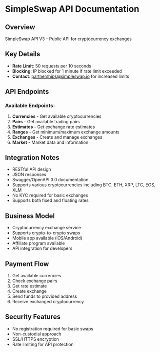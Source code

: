 # SimpleSwap API Documentation

## Overview
SimpleSwap API V3 - Public API for cryptocurrency exchanges

## Key Details
- **Rate Limit**: 50 requests per 10 seconds
- **Blocking**: IP blocked for 1 minute if rate limit exceeded
- **Contact**: partnerships@simpleswap.io for increased limits

## API Endpoints

### Available Endpoints:
1. **Currencies** - Get available cryptocurrencies
2. **Pairs** - Get available trading pairs  
3. **Estimates** - Get exchange rate estimates
4. **Ranges** - Get minimum/maximum exchange amounts
5. **Exchanges** - Create and manage exchanges
6. **Market** - Market data and information

## Integration Notes
- RESTful API design
- JSON responses
- Swagger/OpenAPI 3.0 documentation
- Supports various cryptocurrencies including BTC, ETH, XRP, LTC, EOS, XLM
- No KYC required for basic exchanges
- Supports both fixed and floating rates

## Business Model
- Cryptocurrency exchange service
- Supports crypto-to-crypto swaps
- Mobile app available (iOS/Android)
- Affiliate program available
- API integration for developers

## Payment Flow
1. Get available currencies
2. Check exchange pairs
3. Get rate estimate
4. Create exchange
5. Send funds to provided address
6. Receive exchanged cryptocurrency

## Security Features
- No registration required for basic swaps
- Non-custodial approach
- SSL/HTTPS encryption
- Rate limiting for API protection